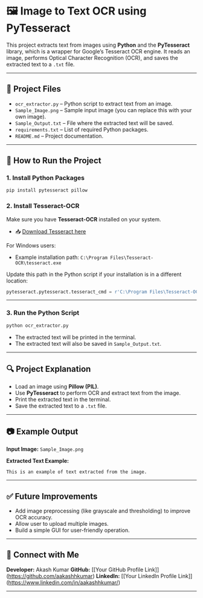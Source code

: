 # 🖼️ Image to Text OCR using PyTesseract

This project extracts text from images using **Python** and the **PyTesseract** library, which is a wrapper for Google’s Tesseract OCR engine. It reads an image, performs Optical Character Recognition (OCR), and saves the extracted text to a `.txt` file.

---

## 📂 Project Files

* `ocr_extractor.py` – Python script to extract text from an image.
* `Sample_Image.png` – Sample input image (you can replace this with your own image).
* `Sample_Output.txt` – File where the extracted text will be saved.
* `requirements.txt` – List of required Python packages.
* `README.md` – Project documentation.

---

## 🚀 How to Run the Project

### 1. Install Python Packages

```bash
pip install pytesseract pillow
```

### 2. Install Tesseract-OCR

Make sure you have **Tesseract-OCR** installed on your system.

* 📥 [Download Tesseract here](https://github.com/tesseract-ocr/tesseract)

For Windows users:

* Example installation path:
  `C:\Program Files\Tesseract-OCR\tesseract.exe`

Update this path in the Python script if your installation is in a different location:

```python
pytesseract.pytesseract.tesseract_cmd = r'C:\Program Files\Tesseract-OCR\tesseract.exe'
```

---

### 3. Run the Python Script

```bash
python ocr_extractor.py
```

* The extracted text will be printed in the terminal.
* The extracted text will also be saved in `Sample_Output.txt`.

---

## 🔍 Project Explanation

* Load an image using **Pillow (PIL)**.
* Use **PyTesseract** to perform OCR and extract text from the image.
* Print the extracted text in the terminal.
* Save the extracted text to a `.txt` file.

---

## 📷 Example Output

**Input Image:** `Sample_Image.png`

**Extracted Text Example:**

```text
This is an example of text extracted from the image.
```

---

## ✅ Future Improvements

* Add image preprocessing (like grayscale and thresholding) to improve OCR accuracy.
* Allow user to upload multiple images.
* Build a simple GUI for user-friendly operation.

---

## 🤝 Connect with Me

**Developer:** Akash Kumar
**GitHub:** \[[Your GitHub Profile Link]](https://github.com/aakashhkumar)
**LinkedIn:** \[[Your LinkedIn Profile Link]](https://www.linkedin.com/in/aakashhkumar/)

---

